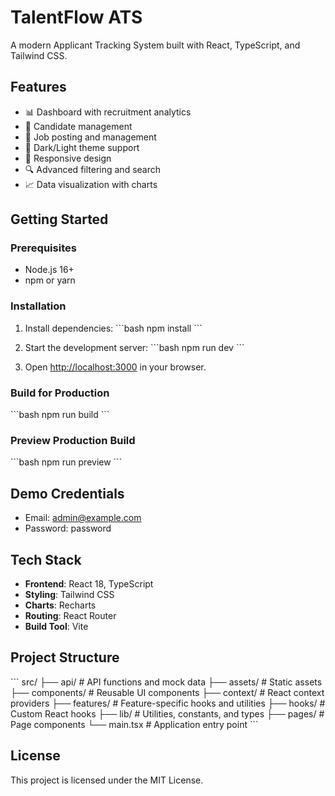# TalentFlow ATS

A modern Applicant Tracking System built with React, TypeScript, and Tailwind CSS.

## Features

- 📊 Dashboard with recruitment analytics
- 👥 Candidate management
- 💼 Job posting and management
- 🎨 Dark/Light theme support
- 📱 Responsive design
- 🔍 Advanced filtering and search
- 📈 Data visualization with charts

## Getting Started

### Prerequisites

- Node.js 16+ 
- npm or yarn

### Installation

1. Install dependencies:
\`\`\`bash
npm install
\`\`\`

2. Start the development server:
\`\`\`bash
npm run dev
\`\`\`

3. Open [http://localhost:3000](http://localhost:3000) in your browser.

### Build for Production

\`\`\`bash
npm run build
\`\`\`

### Preview Production Build

\`\`\`bash
npm run preview
\`\`\`

## Demo Credentials

- Email: admin@example.com
- Password: password

## Tech Stack

- **Frontend**: React 18, TypeScript
- **Styling**: Tailwind CSS
- **Charts**: Recharts
- **Routing**: React Router
- **Build Tool**: Vite

## Project Structure

\`\`\`
src/
├── api/           # API functions and mock data
├── assets/        # Static assets
├── components/    # Reusable UI components
├── context/       # React context providers
├── features/      # Feature-specific hooks and utilities
├── hooks/         # Custom React hooks
├── lib/           # Utilities, constants, and types
├── pages/         # Page components
└── main.tsx       # Application entry point
\`\`\`

## License

This project is licensed under the MIT License.
